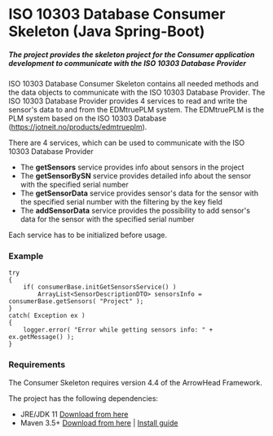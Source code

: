 # ISO 10303 Database Consumer Skeleton (Java Spring-Boot)
##### The project provides the skeleton project for the Consumer application development to communicate with the ISO 10303 Database Provider

ISO 10303 Database Consumer Skeleton contains all needed methods and the data objects to communicate with the ISO 10303 Database Provider.
The ISO 10303 Database Provider provides 4 services to read and write the sensor's data to and from the EDMtruePLM system. The EDMtruePLM is the PLM system based on the ISO 10303 Database (https://jotneit.no/products/edmtrueplm).  

There are 4 services, which can be used to communicate with the ISO 10303 Database Provider 
- The **getSensors** service provides info about sensors in the project
- The **getSensorBySN** service provides detailed info about the sensor with the specified serial number
- The **getSensorData** service provides sensor's data for the sensor with the specified serial number with the filtering by the key field
- The **addSensorData** service provides the possibility to add sensor's data for the sensor with the specified serial number 

Each service has to be initialized before usage.

### Example
    try
    {
        if( consumerBase.initGetSensorsService() )
            ArrayList<SensorDescriptionDTO> sensorsInfo = consumerBase.getSensors( "Project" );
    }
    catch( Exception ex )
    {
        logger.error( "Error while getting sensors info: " + ex.getMessage() );
    }

### Requirements

The Consumer Skeleton requires version 4.4 of the ArrowHead Framework.

The project has the following dependencies:
* JRE/JDK 11 [Download from here](https://www.oracle.com/technetwork/java/javase/downloads/jdk11-downloads-5066655.html)
* Maven 3.5+ [Download from here](http://maven.apache.org/download.cgi) | [Install guide](https://www.baeldung.com/install-maven-on-windows-linux-mac)
